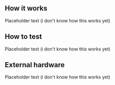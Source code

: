 <!---

This file is used to generate your project datasheet. Please fill in the information below and delete any unused
sections.

You can also include images in this folder and reference them in the markdown. Each image must be less than
512 kb in size, and the combined size of all images must be less than 1 MB.
-->

## How it works

Placeholder text (i don't know how this works yet)

## How to test

Placeholder text (i don't know how this works yet)

## External hardware

Placeholder text (i don't know how this works yet)
